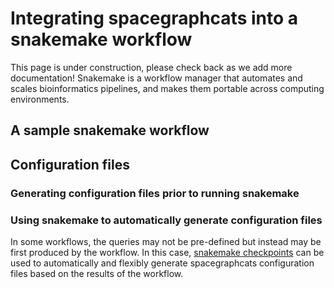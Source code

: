 # Integrating spacegraphcats into a snakemake workflow 

This page is under construction, please check back as we add more documentation!
Snakemake is a workflow manager that automates and scales bioinformatics pipelines, and makes them portable across computing environments.

## A sample snakemake workflow

## Configuration files

### Generating configuration files prior to running snakemake

### Using snakemake to automatically generate configuration files

In some workflows, the queries may not be pre-defined but instead may be first produced by the workflow.
In this case, [snakemake checkpoints](https://snakemake.readthedocs.io/en/stable/snakefiles/rules.html#data-dependent-conditional-execution) can be used to automatically and flexibly generate spacegraphcats configuration files based on the results of the workflow.
